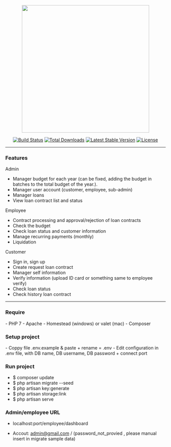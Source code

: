 <p align="center"><a href="https://laravel.com" target="_blank"><img src="https://raw.githubusercontent.com/laravel/art/master/logo-lockup/5%20SVG/2%20CMYK/1%20Full%20Color/laravel-logolockup-cmyk-red.svg" width="400"></a></p>

<p align="center">
<a href="https://travis-ci.org/laravel/framework"><img src="https://travis-ci.org/laravel/framework.svg" alt="Build Status"></a>
<a href="https://packagist.org/packages/laravel/framework"><img src="https://img.shields.io/packagist/dt/laravel/framework" alt="Total Downloads"></a>
<a href="https://packagist.org/packages/laravel/framework"><img src="https://img.shields.io/packagist/v/laravel/framework" alt="Latest Stable Version"></a>
<a href="https://packagist.org/packages/laravel/framework"><img src="https://img.shields.io/packagist/l/laravel/framework" alt="License"></a>
</p>

----------------------------------------

<h3> Features </h3>

Admin
- Manager budget for each year (can be fixed, adding the budget in batches to the total budget of the year.).
- Manager user account (customer, employee, sub-admin)
- Manager loans
- View loan contract list and status

Employee
- Contract processing and approval/rejection of loan contracts
- Check the budget
- Check loan status and customer information
- Manage recurring payments (monthly)
- Liquidation

Customer
- Sign in, sign up
- Create request loan contract
- Manager self information
- Verify information (upload ID card or something same to employee verify)
- Check loan status
- Check history loan contract

--------------------------------------

<h3>Require</h3>
- PHP 7
- Apache
- Homestead (windows) or valet (mac)
- Composer

<h3>Setup project</h3>
- Coppy file .env.example & paste + rename = .env 
- Edit configuration in .env file, with DB name, DB username, DB password + connect port 

<h3>Run project</h3>

- $ composer update 
- $ php artisan migrate --seed
- $ php artisan key:generate
- $ php artisan storage:link
- $ php artisan serve 

<h3>Admin/employee URL</h3>

- localhost:port/employee/dashboard

- Accout: admin@gmail.com / (password_not_provied , please manual insert in migrate sample data)

